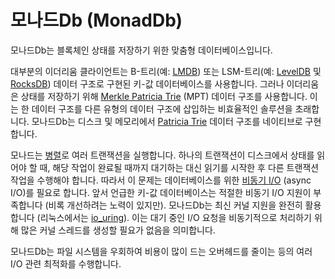# 모나드Db (MonadDb)

모나드Db는 블록체인 상태를 저장하기 위한 맞춤형 데이터베이스입니다.

대부분의 이더리움 클라이언트는 B-트리(예: [LMDB](https://www.symas.com/lmdb)) 또는 LSM-트리(예: [LevelDB](https://github.com/google/leveldb) 및 [RocksDB](https://rocksdb.org/)) 데이터 구조로 구현된 키-값 데이터베이스를 사용합니다. 그러나 이더리움은 상태를 저장하기 위해 [Merkle Patricia Trie](https://ethereum.org/en/developers/docs/data-structures-and-encoding/patricia-merkle-trie/) (MPT) 데이터 구조를 사용합니다. 이는 한 데이터 구조를 다른 유형의 데이터 구조에 삽입하는 비효율적인 솔루션을 초래합니다. 모나드Db는 디스크 및 메모리에서 [Patricia Trie](https://en.wikipedia.org/wiki/Radix_tree) 데이터 구조를 네이티브로 구현합니다.

모나드는 [병렬](https://www.monad.xyz/technical-discussion/execution/parallel-execution)로 여러 트랜잭션을 실행합니다. 하나의 트랜잭션이 디스크에서 상태를 읽어야 할 때, 해당 작업이 완료될 때까지 대기하는 대신 읽기를 시작한 후 다른 트랜잭션 작업을 수행해야 합니다. 따라서 이 문제는 데이터베이스를 위한 [비동기 I/O](https://www.monad.xyz/technical-discussion/concepts/asynchronous-i-o) (async I/O)를 필요로 합니다. 앞서 언급한 키-값 데이터베이스는 적절한 비동기 I/O 지원이 부족합니다 (비록 개선하려는 노력이 있지만). 모나드Db는 최신 커널 지원을 완전히 활용합니다 (리눅스에서는 [io_uring](https://unixism.net/loti/index.html)). 이는 대기 중인 I/O 요청을 비동기적으로 처리하기 위해 많은 커널 스레드를 생성할 필요가 없음을 의미합니다.

모나드Db는 파일 시스템을 우회하여 비용이 많이 드는 오버헤드를 줄이는 등의 여러 I/O 관련 최적화를 수행합니다.
